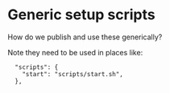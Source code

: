 # Generic setup scripts

How do we publish and use these generically?

Note they need to be used in places like:

```
  "scripts": {
    "start": "scripts/start.sh",
  },
```
